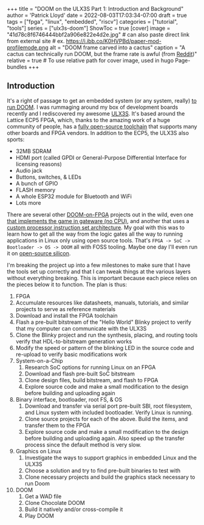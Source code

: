 +++
title = "DOOM on the ULX3S Part 1: Introduction and Background"
author = 'Patrick Lloyd'
date = 2022-08-03T17:03:34-07:00
draft = true
tags = ["fpga", "linux", "embedded", "riscv"]
categories = ["tutorial", "tools"]
series = ["ulx3s-doom"]
ShowToc = true
[cover]
    image = "41d78c8f6746444bbf2a906e822e4d2e.jpg"
    # can also paste direct link from external site
    # ex. https://i.ibb.co/K0HVPBd/paper-mod-profilemode.png
    alt = "DOOM frame carved into a cactus"
    caption = "A cactus can technically run DOOM, but the frame rate is awful (from [Reddit](https://www.reddit.com/r/hmmm/comments/wdrf44/hmmm/))"
    relative = true # To use relative path for cover image, used in hugo Page-bundles
+++

## Introduction
It's a right of passage to get an embedded system (or any system, really) [to run DOOM](https://www.reddit.com/r/itrunsdoom/). I was rummaging around my box of development boards recently and I rediscovered my awesome [ULX3S](https://radiona.org/ulx3s/). It's based around the Lattice ECP5 FPGA, which, thanks to the amazing work of a huge community of people, has a [fully open-source toolchain](https://github.com/YosysHQ/oss-cad-suite-build) that supports many other boards and FPGA vendors. In addition to the ECP5, the ULX3S also sports:
* 32MB SDRAM
* HDMI port (called GPDI or General-Purpose Differential Interface for licensing reasons)
* Audio jack
* Buttons, switches, & LEDs
* A bunch of GPIO
* FLASH memory
* A whole ESP32 module for Bluetooth and WiFi
* Lots more

There are several other [DOOM-on-FPGA](https://www.youtube.com/watch?v=3ZBAZ5QoCAk) projects out in the wild, even one [that implements the game in gateware (no CPU)](https://twitter.com/sylefeb/status/1258808333265514497?s=20), and another that uses a [custom processor instruction set architecture](https://github.com/mbitsnbites/mc1-doom). My goal with this was to learn how to get all the way from the logic gates all the way to running applications in Linux only using open source tools. That's `FPGA -> SoC -> Bootloader -> OS -> DOOM` all with FOSS tooling. Maybe one day I'll even run it on [open-source silicon](https://skywater-pdk.readthedocs.io/en/main/).

I'm breaking the project up into a few milestones to make sure that I have the tools set up correctly and that I can tweak things at the various layers without everything breaking. This is important because each piece relies on the pieces below it to function. The plan is thus:

1. FPGA
  1. Accumulate resources like datasheets, manuals, tutorials, and similar projects to serve as reference materials
  2. Download and install the FPGA toolchain
  3. Flash a pre-built bitstream of the "Hello World" Blinky project to verify that my computer can communicate with the ULX3S
  4. Clone the Blinky project and run the synthesis, placing, and routing tools verify that HDL-to-bitstream generation works
  5. Modify the speed or pattern of the blinking LED in the source code and re-upload to verify basic modifications work
2. System-on-a-Chip
	1. Research SoC options for running Linux on an FPGA
	2. Download and flash pre-built SoC bitstream
	3. Clone design files, build bitstream, and flash to FPGA
	4. Explore source code and make a small modification to the design before building and uploading again
3. Binary interface, bootloader, root FS, & OS
	1. Download and transfer via serial port pre-built SBI, root filesystem, and Linux system with included bootloader. Verify Linux is running.
	2. Clone source projects for each of the above. Build the items, and transfer them to the FPGA
	3. Explore source code and make a small modification to the design before building and uploading again. Also speed up the transfer process since the default method is very slow.
4. Graphics on Linux
	1. Investigate the ways to support graphics in embedded Linux and the ULX3S
	2. Choose a solution and try to find pre-built binaries to test with
	3. Clone necessary projects and build the graphics stack necessary to run Doom
6. DOOM
	1. Get a WAD file
	2. Clone Chocolate DOOM
	3. Build it natively and/or cross-compile it
	4. Play DOOM